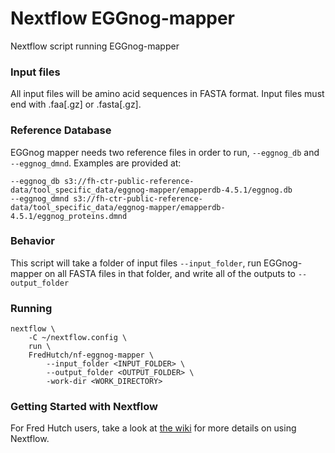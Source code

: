 # Nextflow EGGnog-mapper
Nextflow script running EGGnog-mapper


### Input files

All input files will be amino acid sequences in FASTA format.
Input files must end with .faa[.gz] or .fasta[.gz].


### Reference Database

EGGnog mapper needs two reference files in order to run, `--eggnog_db` and `--eggnog_dmnd`.
Examples are provided at:

```
--eggnog_db s3://fh-ctr-public-reference-data/tool_specific_data/eggnog-mapper/emapperdb-4.5.1/eggnog.db
--eggnog_dmnd s3://fh-ctr-public-reference-data/tool_specific_data/eggnog-mapper/emapperdb-4.5.1/eggnog_proteins.dmnd
```


### Behavior

This script will take a folder of input files `--input_folder`, run EGGnog-mapper on 
all FASTA files in that folder, and write all of the outputs to `--output_folder`

### Running

```
nextflow \
    -C ~/nextflow.config \
    run \
    FredHutch/nf-eggnog-mapper \
        --input_folder <INPUT_FOLDER> \
        --output_folder <OUTPUT_FOLDER> \
        -work-dir <WORK_DIRECTORY>
```

### Getting Started with Nextflow

For Fred Hutch users, take a look at [the wiki](https://sciwiki.fredhutch.org/compdemos/nextflow/)
for more details on using Nextflow.
